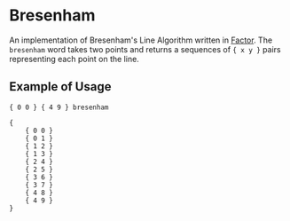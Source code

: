 # Bresenham

An implementation of Bresenham's Line Algorithm written in [Factor](https://factorcode.org/). The `bresenham` word takes two points and returns a sequences of `{ x y }` pairs representing each point on the line. 

## Example of Usage
```factor
{ 0 0 } { 4 9 } bresenham 
```
```factor
{
    { 0 0 }
    { 0 1 }
    { 1 2 }
    { 1 3 }
    { 2 4 }
    { 2 5 }
    { 3 6 }
    { 3 7 }
    { 4 8 }
    { 4 9 }
}
```